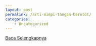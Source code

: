 ```yaml
---
layout: post
permalink: /arti-mimpi-tangan-berotot/
categories:
    - Uncategorized
---
```


[Baca Selengkapnya](/01)